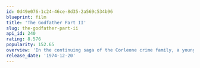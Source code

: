 ```yaml
---
id: 0d49e076-1c24-46ce-8d35-2a569c534b96
blueprint: film
title: 'The Godfather Part II'
slug: the-godfather-part-ii
api_id: 240
rating: 8.576
popularity: 152.65
overview: 'In the continuing saga of the Corleone crime family, a young Vito Corleone grows up in Sicily and in 1910s New York. In the 1950s, Michael Corleone attempts to expand the family business into Las Vegas, Hollywood and Cuba.'
release_date: '1974-12-20'
---
```

